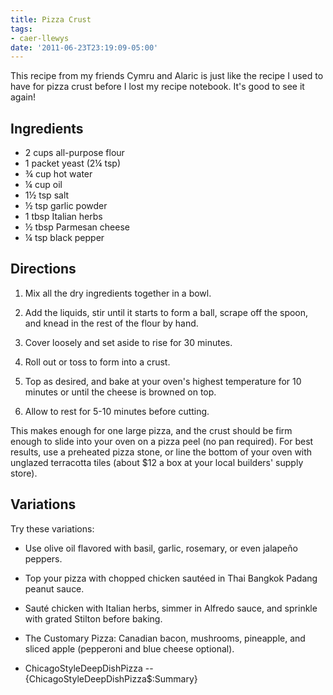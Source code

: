```yaml
---
title: Pizza Crust
tags:
- caer-llewys
date: '2011-06-23T23:19:09-05:00'
---
```

This recipe from my friends Cymru and Alaric is just like the recipe I used to have for pizza crust before I lost my recipe notebook. It's good to see it again!


## Ingredients

* 2 cups all-purpose flour 
* 1 packet yeast (2¼ tsp) 
* ¾ cup hot water 
* ¼ cup oil 
* 1½ tsp salt 
* ½ tsp garlic powder 
* 1 tbsp Italian herbs 
* ½ tbsp Parmesan cheese 
* ¼ tsp black pepper 


## Directions

1.  Mix all the dry ingredients together in a bowl.

1.  Add the liquids, stir until it starts to form a ball, scrape off the spoon, and knead in the rest of the flour by hand.

1.  Cover loosely and set aside to rise for 30 minutes.

1.  Roll out or toss to form into a crust.

1.  Top as desired, and bake at your oven's highest temperature for 10 minutes or until the cheese is browned on top.

1.  Allow to rest for 5-10 minutes before cutting. 



This makes enough for one large pizza, and the crust should be firm enough to slide into your oven on a pizza peel (no pan required).  For best results, use a preheated pizza stone, or line the bottom of your oven with unglazed terracotta tiles (about $12 a box at your local builders' supply store). 




## Variations

Try these variations: 

* Use olive oil flavored with basil, garlic, rosemary, or even jalapeño peppers. 

* Top your pizza with chopped chicken saut&eacute;ed in Thai Bangkok Padang peanut sauce. 

* Saut&eacute; chicken with Italian herbs, simmer in Alfredo sauce, and sprinkle with grated Stilton before baking. 

* The Customary Pizza:  Canadian bacon, mushrooms, pineapple, and sliced apple (pepperoni and blue cheese optional). 

* ChicagoStyleDeepDishPizza -- {ChicagoStyleDeepDishPizza$:Summary}
